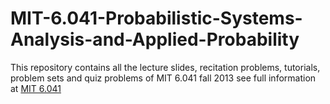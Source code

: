# MIT-6.041-Probabilistic-Systems-Analysis-and-Applied-Probability
This repository contains all the lecture slides, recitation problems, tutorials, problem sets and quiz problems of MIT 6.041 fall 2013
see full information at [MIT 6.041](https://ocw.mit.edu/courses/electrical-engineering-and-computer-science/6-041sc-probabilistic-systems-analysis-and-applied-probability-fall-2013/index.htm)
